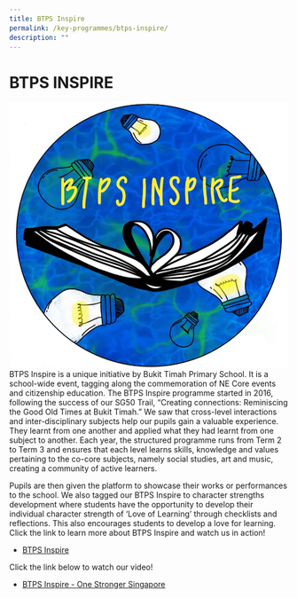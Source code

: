 ```yaml
---
title: BTPS Inspire
permalink: /key-programmes/btps-inspire/
description: ""
---
```

# BTPS INSPIRE
![BTPS INSPIRE LOGO](/images/Inspire%20Logo%20final.png)
BTPS Inspire is a unique initiative by Bukit Timah Primary School. It is a school-wide event, tagging along the commemoration of NE Core events and citizenship education. The BTPS Inspire programme started in 2016, following the success of our SG50 Trail, “Creating connections: Reminiscing the Good Old Times at Bukit Timah.” We saw that cross-level interactions and inter-disciplinary subjects help our pupils gain a valuable experience. They learnt from one another and applied what they had learnt from one subject to another. Each year, the structured programme runs from Term 2 to Term 3 and ensures that each level learns skills, knowledge and values pertaining to the co-core subjects, namely social studies, art and music, creating a community of active learners.

Pupils are then given the platform to showcase their works or performances to the school. We also tagged our BTPS Inspire to character strengths development where students have the opportunity to develop their individual character strength of ‘Love of Learning’ through checklists and reflections. This also encourages students to develop a love for learning. Click the link to learn more about BTPS Inspire and watch us in action!

* [BTPS Inspire](https://sites.google.com/moe.edu.sg/btpsinspire2020/btps-inspire-our-journey)

Click the link below to watch our video!
* [ BTPS Inspire - One Stronger Singapore](https://youtu.be/mTCpIhohUvA)